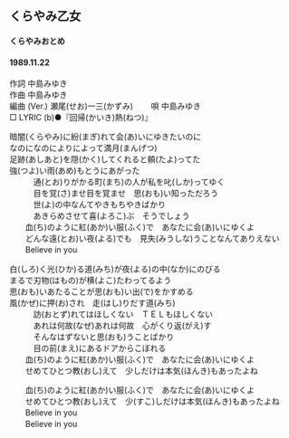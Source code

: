 ## くらやみ乙女
#### くらやみおとめ
#### 1989.11.22


作詞     中島みゆき  
作曲      中島みゆき  
編曲 (Ver.) 瀬尾(せお)一三(かずみ)　　 
唄     中島みゆき   
□ LYRIC (b)●『回帰(かいき)熱(ねつ)』　
   
   
暗闇(くらやみ)に紛(まぎ)れて会(あ)いにゆきたいのに   
なのになのによりによって満月(まんげつ)   
足跡(あしあと)を隠(かく)してくれると頼(たよ)ってた   
強(つよ)い雨(あめ)もとうにあがった   
　　　通(とお)りがかる町(まち)の人が私を叱(しか)ってゆく   
　　　目を覚(さ)ませ目を覚ませ　思(おも)い知っただろう   
　　　世(よ)の中なんてやきもちやきばかり   
　　　あきらめさせて喜(よろこ)ぶ　そうでしょう   
　　血(ち)のように紅(あか)い服(ふく)で　あなたに会(あ)いにゆくよ   
　　どんな遠(とお)い夜(よる)でも　見失(みうしな)うことなんてありえない   
　　Believe in you   
   
白(しろ)く光(ひか)る道(みち)が夜(よる)の中(なか)にのびる   
まるで刃物(はもの)が横(よこ)たわってるよう   
思(おも)いあたることが思(おも)い出(で)をかすめる   
風(かぜ)に押(お)され　走(はし)りだす道(みち)   
　　　訪(おとず)れてはほしくない　ＴＥＬもほしくない   
　　　あれは何故(なぜ)あれは何故　心がくり返(がえ)す   
　　　そんなはずないと思(おも)うことばかり   
　　　目の前(まえ)にあるドアからこぼれる   
　　血(ち)のように紅(あか)い服(ふく)で　あなたに会(あ)いにゆくよ   
　　せめてひとつ教(おし)えて　少しだけは本気(ほんき)もあったよね   
   
　　血(ち)のように紅(あか)い服(ふく)で　あなたに会(あ)いにゆくよ   
　　せめてひとつ教(おし)えて　少(すこ)しだけは本気(ほんき)もあったよね   
　　Believe in you   
　　Believe in you   
